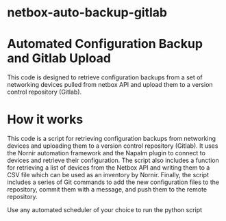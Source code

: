 # netbox-auto-backup-gitlab

# Automated Configuration Backup and Gitlab Upload
This code is designed to retrieve configuration backups from a set of networking devices pulled from netbox API and upload them to a version control repository (Gitlab).

# How it works
This code is a script for retrieving configuration backups from networking devices and uploading them to a version control repository (Gitlab). It uses the Nornir automation framework and the Napalm plugin to connect to devices and retrieve their configuration. The script also includes a function for retrieving a list of devices from the Netbox API and writing them to a CSV file which can be used as an inventory by Nornir. Finally, the script includes a series of Git commands to add the new configuration files to the repository, commit them with a message, and push them to the remote repository.

Use any automated scheduler of your choice to run the python script

